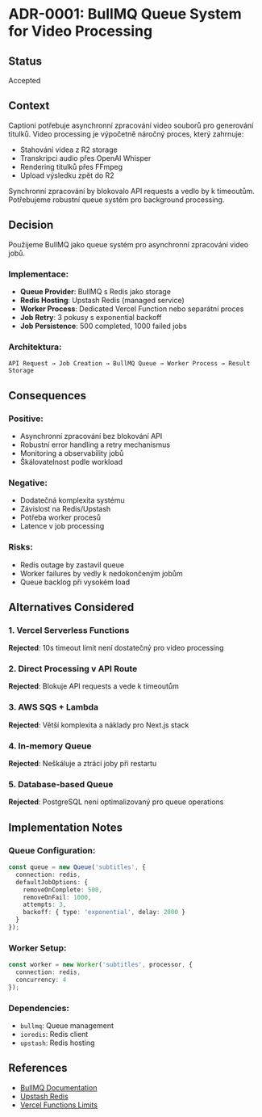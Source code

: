# ADR-0001: BullMQ Queue System for Video Processing

## Status
Accepted

## Context
Captioni potřebuje asynchronní zpracování video souborů pro generování titulků. Video processing je výpočetně náročný proces, který zahrnuje:
- Stahování videa z R2 storage
- Transkripci audio přes OpenAI Whisper
- Rendering titulků přes FFmpeg
- Upload výsledku zpět do R2

Synchronní zpracování by blokovalo API requests a vedlo by k timeoutům. Potřebujeme robustní queue systém pro background processing.

## Decision
Použijeme BullMQ jako queue systém pro asynchronní zpracování video jobů.

### Implementace:
- **Queue Provider**: BullMQ s Redis jako storage
- **Redis Hosting**: Upstash Redis (managed service)
- **Worker Process**: Dedicated Vercel Function nebo separátní proces
- **Job Retry**: 3 pokusy s exponential backoff
- **Job Persistence**: 500 completed, 1000 failed jobs

### Architektura:
```
API Request → Job Creation → BullMQ Queue → Worker Process → Result Storage
```

## Consequences

### Positive:
- Asynchronní zpracování bez blokování API
- Robustní error handling a retry mechanismus
- Monitoring a observability jobů
- Škálovatelnost podle workload

### Negative:
- Dodatečná komplexita systému
- Závislost na Redis/Upstash
- Potřeba worker procesů
- Latence v job processing

### Risks:
- Redis outage by zastavil queue
- Worker failures by vedly k nedokončeným jobům
- Queue backlog při vysokém load

## Alternatives Considered

### 1. Vercel Serverless Functions
**Rejected**: 10s timeout limit není dostatečný pro video processing

### 2. Direct Processing v API Route
**Rejected**: Blokuje API requests a vede k timeoutům

### 3. AWS SQS + Lambda
**Rejected**: Větší komplexita a náklady pro Next.js stack

### 4. In-memory Queue
**Rejected**: Neškáluje a ztrácí joby při restartu

### 5. Database-based Queue
**Rejected**: PostgreSQL není optimalizovaný pro queue operations

## Implementation Notes

### Queue Configuration:
```typescript
const queue = new Queue('subtitles', {
  connection: redis,
  defaultJobOptions: {
    removeOnComplete: 500,
    removeOnFail: 1000,
    attempts: 3,
    backoff: { type: 'exponential', delay: 2000 }
  }
});
```

### Worker Setup:
```typescript
const worker = new Worker('subtitles', processor, {
  connection: redis,
  concurrency: 4
});
```

### Dependencies:
- `bullmq`: Queue management
- `ioredis`: Redis client
- `upstash`: Redis hosting

## References
- [BullMQ Documentation](https://docs.bullmq.io/)
- [Upstash Redis](https://upstash.com/)
- [Vercel Functions Limits](https://vercel.com/docs/concepts/functions/serverless-functions)
